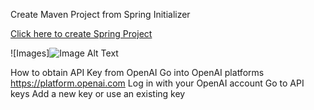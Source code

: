 Create Maven Project from Spring Initializer

[Click here to create Spring Project](start.spring.io)


![Images]![Image Alt Text](https://raw.githubusercontent.com/mahendravanshi/SpringAI/main/src/main/resources/static/images/springStarted.png)





How to obtain API Key from OpenAI
Go into OpenAI platforms https://platform.openai.com
Log in with your OpenAI account
Go to API keys
Add a new key or use an existing key




